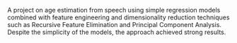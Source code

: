 A project on age estimation from speech using simple regression models combined with feature engineering and dimensionality reduction techniques such as Recursive Feature Elimination and Principal Component Analysis. Despite the simplicity of the models, the approach achieved strong results.
